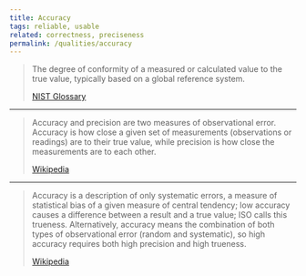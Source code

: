 ```yaml
---
title: Accuracy
tags: reliable, usable
related: correctness, preciseness
permalink: /qualities/accuracy
---
```


>The degree of conformity of a measured or calculated value to the true value, typically based on a global reference system. 
>
>[NIST Glossary](https://csrc.nist.gov/glossary/term/accuracy_absolute)

<hr class="with-no-margin"/>

>Accuracy and precision are two measures of observational error. Accuracy is how close a given set of measurements (observations or readings) are to their true value, while precision is how close the measurements are to each other. 
>
>[Wikipedia](https://en.wikipedia.org/wiki/Accuracy_and_precision)

<hr class="with-no-margin"/>

>Accuracy is a description of only systematic errors, a measure of statistical bias of a given measure of central tendency; low accuracy causes a difference between a result and a true value; ISO calls this trueness.
>Alternatively, accuracy means the combination of both types of observational error (random and systematic), so high accuracy requires both high precision and high trueness.
>
>[Wikipedia](https://en.wikipedia.org/wiki/Accuracy_and_precision)
